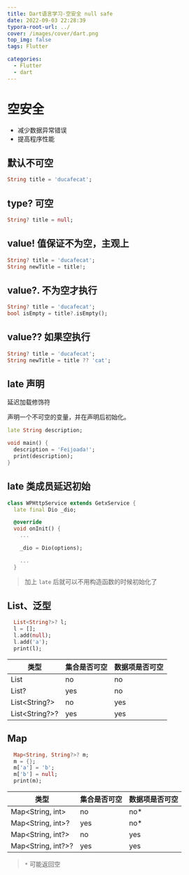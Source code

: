 ```yaml
---
title: Dart语言学习-空安全 null safe
date: 2022-09-03 22:28:39
typora-root-url: ../
cover: /images/cover/dart.png
top_img: false
tags: Flutter

categories:
  - Flutter
  - dart
---
```


# 空安全

- 减少数据异常错误
- 提高程序性能

## 默认不可空

```dart
String title = 'ducafecat';
```

## type? 可空

```dart
String? title = null;
```

## value! 值保证不为空，主观上

```dart
String? title = 'ducafecat';
String newTitle = title!;
```

## value?. 不为空才执行

```dart
String? title = 'ducafecat';
bool isEmpty = title?.isEmpty();
```

## value?? 如果空执行

```dart
String? title = 'ducafecat';
String newTitle = title ?? 'cat';
```

## late 声明

延迟加载修饰符

声明一个不可空的变量，并在声明后初始化。

```dart
late String description;

void main() {
  description = 'Feijoada!';
  print(description);
}
```

## late 类成员延迟初始

```dart
class WPHttpService extends GetxService {
  late final Dio _dio;

  @override
  void onInit() {
    ...

    _dio = Dio(options);

    ...
  }
```

> 加上 `late` 后就可以不用构造函数的时候初始化了

## List、泛型

```dart
  List<String?>? l;
  l = [];
  l.add(null);
  l.add('a');
  print(l);
```

| 类型           | 集合是否可空 | 数据项是否可空 |
| -------------- | ------------ | -------------- |
| List<String>   | no           | no             |
| List<String>?  | yes          | no             |
| List<String?>  | no           | yes            |
| List<String?>? | yes          | yes            |

## Map

```dart
  Map<String, String?>? m;
  m = {};
  m['a'] = 'b';
  m['b'] = null;
  print(m);
```

| 类型               | 集合是否可空 | 数据项是否可空 |
| ------------------ | ------------ | -------------- |
| Map<String, int>   | no           | no*            |
| Map<String, int>?  | yes          | no*            |
| Map<String, int?>  | no           | yes            |
| Map<String, int?>? | yes          | yes            |

> `*` 可能返回空
